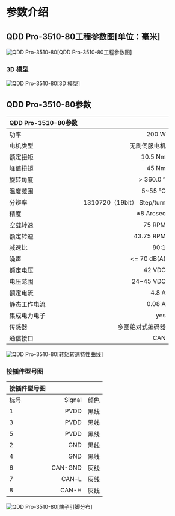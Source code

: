 # 参数介绍 
## QDD Pro-3510-80工程参数图[单位：毫米]
![QDD Pro-3510-80](   )[QDD Pro-3510-80工程参数图]
### 3D 模型
![QDD Pro-3510-80](   )[3D 模型]




## QDD Pro-3510-80参数

| QDD Pro-3510-80参数|   |     
| --------   | -----:  |
| 功率	|200 W| 
| 电机类型	|无刷伺服电机|
| 额定扭矩	| 10.5 Nm
| 峰值扭矩| 	45 Nm
| 旋转角度	| > 360.0 °
| 温度范围	| 5~55 °C
| 分辨率	| 1310720（19bit） Step/turn
| 精度	| ±8 Arcsec
| 空载转速	| 75 RPM
| 额定转速	| 43.75 RPM
| 减速比| 	80:1|
| 噪声	|<= 70 dB(A)|
| 额定电压	|42 VDC|
| 电压范围	|24~45 VDC|
| 额定电流|4.8 A|
| 静态工作电流	|0.08 A|
| 集成电力电子|	yes|
| 传感器|	多圈绝对式编码器|
| 通信接口	|CAN|



![QDD Pro-3510-80](   )[转矩转速特性曲线]




### 接插件型号图
| 接插件型号图|   |     |
| --------   | -----:  |:----: | 
| 标号| 	Signal	| 颜色	| 
| 1	| PVDD	| 黑线	| 
| 3| 	PVDD	| 黑线| 
| 5	| PVDD| 	黑线| 
| 2	| GND| 	黑线| 
| 4	| GND	| 黑线| 
| 6	| CAN-GND| 	灰线| 
| 7	| CAN-L	| 灰线| 
| 8| 	CAN-H	| 灰线| 




![QDD Pro-3510-80](   )[端子引脚分布]
